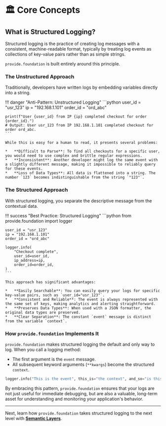# 🏛️ Core Concepts

## What is Structured Logging?

Structured logging is the practice of creating log messages with a consistent, machine-readable format, typically by treating log events as collections of key-value pairs rather than as simple strings.

`provide.foundation` is built entirely around this principle.

### The Unstructured Approach

Traditionally, developers have written logs by embedding variables directly into a string.

!!! danger "Anti-Pattern: Unstructured Logging"
    ```python
    user_id = "usr_123"
    ip = "192.168.1.101"
    order_id = "ord_abc"

    print(f"User {user_id} from IP {ip} completed checkout for order {order_id}.")
    # Output: User usr_123 from IP 192.168.1.101 completed checkout for order ord_abc.
    ```

    While this is easy for a human to read, it presents several problems:

    *   **Difficult to Parse**: To find all checkouts for a specific user, you would need to use complex and brittle regular expressions.
    *   **Inconsistent**: Another developer might log the same event with a slightly different message, making it impossible to reliably query for these events.
    *   **Loss of Data Types**: All data is flattened into a string. The number `123` becomes indistinguishable from the string `"123"`.

### The Structured Approach

With structured logging, you separate the descriptive message from the contextual data.

!!! success "Best Practice: Structured Logging"
    ```python
    from provide.foundation import logger

    user_id = "usr_123"
    ip = "192.168.1.101"
    order_id = "ord_abc"

    logger.info(
        "Checkout complete",
        user_id=user_id,
        ip_address=ip,
        order_id=order_id,
    )
    ```

    This approach has significant advantages:

    *   **Easily Searchable**: You can easily query your logs for specific key-value pairs, such as `user_id="usr_123"`.
    *   **Consistent and Reliable**: The event is always represented with the same set of keys, making analytics and alerting straightforward.
    *   **Preserves Data Types**: When used with a JSON formatter, the original data types are preserved.
    *   **Clear Separation**: The constant `event` message is distinct from the variable `context`.

### How `provide.foundation` Implements It

`provide.foundation` makes structured logging the default and only way to log. When you call a logging method:

*   The first argument is the `event` message.
*   All subsequent keyword arguments (`**kwargs`) become the structured `context`.

```python
logger.info("This is the event", this_is="the context", and_so="is this")
```

By embracing this pattern, `provide.foundation` ensures that your logs are not just useful for immediate debugging, but are also a valuable, long-term asset for understanding and monitoring your application's behavior.

---

Next, learn how `provide.foundation` takes structured logging to the next level with [**Semantic Layers**](./semantic-layers.md).